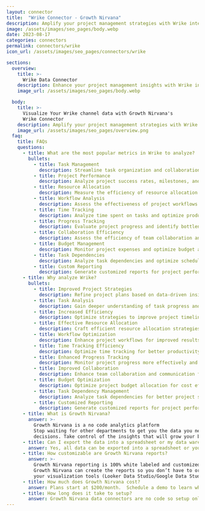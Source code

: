 ```yaml
---
layout: connector
title:  "Wrike Connector - Growth Nirvana"
description: Amplify your project management strategies with Wrike integration, gaining actionable insights from task data analysis.
image: /assets/images/seo_pages/body.webp
date: 2023-08-17
categories: connectors
permalink: connectors/wrike
icon_url: /assets/images/seo_pages/connectors/wrike

sections:
  overview:
    title: >-
      Wrike Data Connector
    description: Enhance your project management insights with Wrike integration. Seamlessly merge marketing data, unlocking insights that shape project strategies, task analysis, and operational excellence.
    image_url: /assets/images/seo_pages/body.webp

  body:
    title: >-
      Visualize Your Wrike channel data with Growth Nirvana's
      Wrike Connector
    description: Amplify your project management strategies with Wrike integration, gaining actionable insights from task data analysis.
    image_url: /assets/images/seo_pages/overview.png
  faq:
    title: FAQs
    questions:
      - title: What are the most popular metrics in Wrike to analyze?
        bullets:
          - title: Task Management
            description: Streamline task organization and collaboration.
          - title: Project Performance
            description: Analyze project success rates, milestones, and deadlines.
          - title: Resource Allocation
            description: Measure the efficiency of resource allocation strategies.
          - title: Workflow Analysis
            description: Assess the effectiveness of project workflows.
          - title: Time Tracking
            description: Analyze time spent on tasks and optimize productivity.
          - title: Progress Tracking
            description: Evaluate project progress and identify bottlenecks.
          - title: Collaboration Efficiency
            description: Assess the efficiency of team collaboration and communication.
          - title: Budget Management
            description: Monitor project expenses and optimize budget allocation.
          - title: Task Dependencies
            description: Analyze task dependencies and optimize scheduling.
          - title: Custom Reporting
            description: Generate customized reports for project performance analysis.
      - title: Why analyze Wrike?
        bullets:
          - title: Improved Project Strategies
            description: Refine project plans based on data-driven insights.
          - title: Task Analysis
            description: Gain deeper understanding of task progress and dependencies.
          - title: Increased Efficiency
            description: Optimize strategies to improve project timelines and productivity.
          - title: Effective Resource Allocation
            description: Craft efficient resource allocation strategies.
          - title: Workflow Optimization
            description: Enhance project workflows for improved results.
          - title: Time Tracking Efficiency
            description: Optimize time tracking for better productivity management.
          - title: Enhanced Progress Tracking
            description: Monitor project progress more effectively and identify areas for improvement.
          - title: Improved Collaboration
            description: Enhance team collaboration and communication for smoother project execution.
          - title: Budget Optimization
            description: Optimize project budget allocation for cost efficiency.
          - title: Task Dependency Management
            description: Analyze task dependencies for better project scheduling.
          - title: Customized Reporting
            description: Generate customized reports for project performance analysis.
      - title: What is Growth Nirvana?
        answer: >-
          Growth Nirvana is a no code analytics platform 
          Stop waiting for other departments to get you the data you need to make critical business 
          decisions. Take control of the insights that will grow your business.
      - title: Can I export the data into a spreadsheet or my data warehouse?
        answer: Yes, all data can be exported into a spreadsheet or your data warehouse (Google BigQuery, AWS, Snowflake, Azure, etc)
      - title: How customizable are Growth Nirvana reports?
        answer: >-
          Growth Nirvana reporting is 100% white labeled and customized to your specifications.
          Growth Nirvana can create the reports so you don’t have to or you can connect
          your visualization tools (Looker Data Studio/Google Data Studio, Tableau, PowerBI, etc) to Growth Nirvana.
      - title: How much does Growth Nirvana cost?
        answer: Plans start at $200/month.  Schedule a demo to learn what plan is best for you.
      - title: How long does it take to setup?
        answer: Growth Nirvana data connectors are no code so setup only requires a few clicks.
---
```

